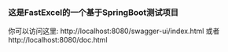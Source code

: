 ### 这是FastExcel的一个基于SpringBoot测试项目

你可以访问这里: http://localhost:8080/swagger-ui/index.html 或者 http://localhost:8080/doc.html
